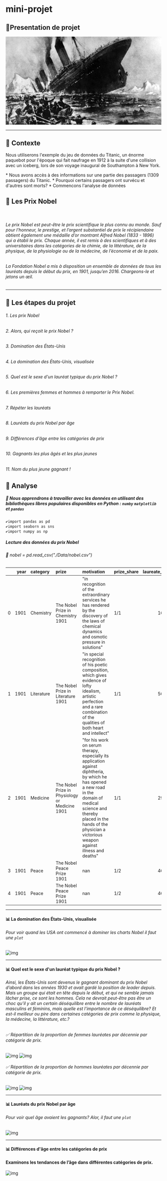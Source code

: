 # mini-projet

## 📁Presentation de projet
![img](./image/titanic.jpg)

--------
## 📌 Contexte
    
<p>Nous utiliserons l'exemple du jeu de données du Titanic, un énorme paquebot pour l'époque qui fait naufrage en 1912 à la suite d'une collision avec un iceberg, lors de son voyage inaugural de Southampton à New York.</p>
   * Nous avons accès à des informations sur une partie des passagers (1309 passagers) du Titanic. 
   * Pourquoi certains passagers ont survécu et d'autres sont morts?
   * Commencons l'analyse de données
  
## 📌 Les Prix Nobel  
&nbsp;&nbsp;&nbsp;&nbsp;&nbsp;&nbsp;&nbsp;&nbsp;&nbsp;&nbsp;&nbsp;&nbsp;&nbsp;&nbsp;&nbsp;&nbsp;&nbsp;&nbsp;&nbsp;&nbsp;&nbsp;&nbsp;&nbsp;&nbsp;&nbsp;&nbsp;&nbsp;&nbsp;&nbsp;&nbsp;&nbsp;&nbsp;&nbsp;&nbsp;&nbsp;&nbsp;&nbsp;&nbsp;&nbsp;&nbsp;&nbsp;&nbsp;&nbsp;&nbsp;&nbsp;&nbsp;&nbsp;&nbsp;&nbsp;&nbsp;&nbsp;&nbsp;&nbsp;&nbsp; 
###### <p>Le prix Nobel est peut-être le prix scientifique le plus connu au monde. Sauf pour l’honneur, le prestige, et l’argent substantiel de prix le récipiendaire obtient également une médaille d’or montrant Alfred Nobel (1833 - 1896) qui a établi le prix. Chaque année, il est remis à des scientifiques et à des universitaires dans les catégories de la chimie, de la littérature, de la physique, de la physiologie ou de la médecine, de l’économie et de la paix. </p>
###### <p>La Fondation Nobel a mis à disposition un ensemble de données de tous les lauréats depuis le début du prix, en 1901, jusqu’en 2016. Chargeons-le et jetons un œil.</p>

-------

## 📌 Les étapes du projet
###### 1. Les prix Nobel
###### 2. Alors, qui reçoit le prix Nobel ?
###### 3. Domination des États-Unis
###### 4. La domination des États-Unis, visualisée
###### 5. Quel est le sexe d'un lauréat typique du prix Nobel ?
###### 6. Les premières femmes et hommes à remporter le Prix Nobel.
###### 7. Répéter les lauréats
###### 8. Lauréats du prix Nobel par âge
###### 9. Différences d'âge entre les catégories de prix
###### 10. Gagnants les plus âgés et les plus jeunes
###### 11. Nom du plus jeune gagnant !

## 📌 Analyse
##### 🔖 Nous apprendrons à travailler avec les données en utilisant des bibliothèques libres populaires disponibles en Python : `numby` `matplotlib` et `pandas` 
	✔️import pandas as pd
	✔️import seaborn as sns
	✔️import numpy as np

##### Lecture des données du prix Nobel
######  📄 nobel = pd.read_csv("./Data/nobel.csv")


|    |   year | category   | prize                                          | motivation                                                                                                                                                                                                                                         | prize_share   |   laureate_id | laureate_type   | full_name                    | birth_date   | birth_city        | birth_country    | sex   | organization_name   | organization_city   | organization_country   | death_date   | death_city   | death_country   |
|---:|-------:|:-----------|:-----------------------------------------------|:---------------------------------------------------------------------------------------------------------------------------------------------------------------------------------------------------------------------------------------------------|:--------------|--------------:|:----------------|:-----------------------------|:-------------|:------------------|:-----------------|:------|:--------------------|:--------------------|:-----------------------|:-------------|:-------------|:----------------|
|  0 |   1901 | Chemistry  | The Nobel Prize in Chemistry 1901              | "in recognition of the extraordinary services he has rendered by the discovery of the laws of chemical dynamics and osmotic pressure in solutions"                                                                                                 | 1/1           |           160 | Individual      | Jacobus Henricus van 't Hoff | 1852-08-30   | Rotterdam         | Netherlands      | Male  | Berlin University   | Berlin              | Germany                | 1911-03-01   | Berlin       | Germany         |
|  1 |   1901 | Literature | The Nobel Prize in Literature 1901             | "in special recognition of his poetic composition, which gives evidence of lofty idealism, artistic perfection and a rare combination of the qualities of both heart and intellect"                                                                | 1/1           |           569 | Individual      | Sully Prudhomme              | 1839-03-16   | Paris             | France           | Male  | nan                 | nan                 | nan                    | 1907-09-07   | Châtenay     | France          |
|  2 |   1901 | Medicine   | The Nobel Prize in Physiology or Medicine 1901 | "for his work on serum therapy, especially its application against diphtheria, by which he has opened a new road in the domain of medical science and thereby placed in the hands of the physician a victorious weapon against illness and deaths" | 1/1           |           293 | Individual      | Emil Adolf von Behring       | 1854-03-15   | Hansdorf (Lawice) | Prussia (Poland) | Male  | Marburg University  | Marburg             | Germany                | 1917-03-31   | Marburg      | Germany         |
|  3 |   1901 | Peace      | The Nobel Peace Prize 1901                     | nan                                                                                                                                                                                                                                                | 1/2           |           462 | Individual      | Jean Henry Dunant            | 1828-05-08   | Geneva            | Switzerland      | Male  | nan                 | nan                 | nan                    | 1910-10-30   | Heiden       | Switzerland     |
|  4 |   1901 | Peace      | The Nobel Peace Prize 1901                     | nan                                                                                                                                                                                                                                                | 1/2           |           463 | Individual      | Frédéric Passy               | 1822-05-20   | Paris             | France           | Male  | nan                 | nan                 | nan                    | 1912-06-12   | Paris        | France          

-------

#### 📊 La domination des États-Unis, visualisée
###### Pour voir quand les USA ont commencé à dominer les charts Nobel il faut une `plot`
![img](./image/USA.png)

------
#### 📊 Quel est le sexe d'un lauréat typique du prix Nobel ?
######  Ainsi, les États-Unis sont devenus le gagnant dominant du prix Nobel d’abord dans les années 1930 et avait gardé la position de leader depuis. Mais un groupe qui était en tête depuis le début, et qui ne semble jamais lâcher prise, ce sont les hommes. Cela ne devrait peut-être pas être un choc qu’il y ait un certain déséquilibre entre le nombre de lauréats masculins et féminins, mais quelle est l’importance de ce déséquilibre? Et est-il meilleur ou pire dans certaines catégories de prix comme la physique, la médecine, la littérature, etc.?
###### ✅ Répartition de la proportion de femmes lauréates par décennie par catégorie de prix.
![img](./image/chart_female.png)
![img](./image/chart_female2.png)
###### ✅ Répartition de la proportion de hommes lauréates par décennie par catégorie de prix.
![img](./image/chart_male.png)
![img](./image/chart_male2.png)

-------
#### 📊 Lauréats du prix Nobel par âge
###### Pour voir quel âge avaient les gagnants? Alor, il faut une `plot`
![img](./image/Lauréats_prix_nobel.png)

-------
#### 📊 Différences d'âge entre les catégories de prix
#### Examinons les tendances de l’âge dans différentes catégories de prix.
![img](./image/les_catégories_de_prix.png)
